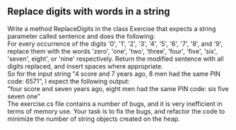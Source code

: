 ## Replace digits with words in a string

Write a method ReplaceDigits in the class Exercise that expects a string parameter called sentence and does the following:    
For every occurrence of the digits '0', '1', '2', '3', '4', '5', '6', '7', '8', and '9', replace them with the words 'zero', 'one', 'two', 'three', 'four', 'five', 'six', 'seven', eight', or 'nine' respectively. Return the modified sentence with all digits replaced, and insert spaces where appropriate.    
So for the input string "4 score and 7 years ago, 8 men had the same PIN code: 6571", I expect the following output:    
"four score and seven years ago, eight men had the same PIN code: six five seven one"    
The exercise.cs file contains a number of bugs, and it is very inefficient in terms of memory use. Your task is to fix the bugs, and refactor the code to minimize the number of string objects created on the heap.